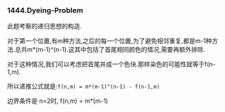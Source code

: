### 1444.Dyeing-Problem

此题考察的递归思想的构造.

对于第一个位置,有m种方法,之后的每一个位置,为了避免相邻重复,都是m-1种方法.总共m*(m-1)^(n-1).这其中包括了首尾相同颜色的情况,需要再额外排除.

对于这种情况,我们可以考虑把首尾并成一个色块.那样染色的可能性就等于f(n-1,m).

所以递推公式就是:```f(n,m) = m*(m-1)^(n-1) - f(n-1,m)```

边界条件是 n=2时, f(n,m) = m*(m-1)
